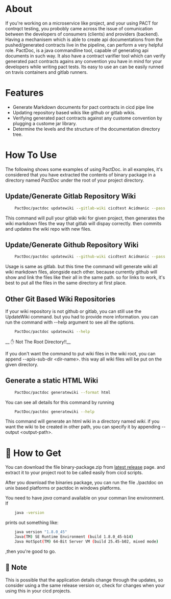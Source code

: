 About
===
If you're working on a microservice like project, and your using PACT for contrqct testing, you probobly came across the issue of comunication between the developers of consumers (clients) and providers (backend). Having a mechanisem which is able to create api documentations from the pushed/generated contracts live in the pipeline, can perform a very helpful role. 
PactDoc, is a java commandline tool, capable of generating api documents in such way. It also have a contract varifier tool which can verify generated pact contracts agains any convention you have in mind for your developers while writing pact tests. Its easy to use an can be easily runned on travis containers and gitlab runners.

Features
===

* Generate Markdown documents for pact contracts in cicd pipe line
* Updating repository based wikis like github or gitlab wikis.
* Verifying generated pact contracts against any custome convention by plugging a custome jar library.
* Determine the levels and the structure of the documentation directory tree.


How To Use
===

The following shows some examples of using PactDoc. in all examples, it's considered that you have extracted the contents of binary package in a directory named _PactDoc_ under the root of your project directory.

Update/Generate __Gitlab__ Repository Wiki
---

```bash
	PactDoc/pactdoc updatewiki --gitlab-wiki cicdtest Acidmanic --pass <your-gitlab-password>
```
This command will pull your gitlab wiki for given project, then generates the wiki markdown files the way that gitlab will dispay correctly. then commits and updates the wiki repo with new files.


Update/Generate __Github__ Repository Wiki
---

```bash
	PactDoc/pactdoc updatewiki --github-wiki cicdtest Acidmanic --pass <your-github-password>
```

Usage is same as gitlab. but this time the command will generate wiki all wiki markdown files, alongside each other. because currently github will show and link the files like their all in the same path. so for links to work, it's best to put all the files in the same directory at first place.

__Other__ Git Based Wiki Repositories
---

If your wiki repository is not github or gitlab, you can still use the UpdateWiki command. but you had to provide more information. you can run the command with --help argument to see all the options.

```bash
	PactDoc/pactdoc updatewiki --help
```


__ ✋ Not The Root Directory!!__

If you don't want the command to put wiki files in the wiki root, you can append --apis-sub-dir &lt;dir-name&gt;. this way all wiki files will be put on the given directory.


Generate a static HTML Wiki
---

```bash
	PactDoc/pactdoc generatewiki --format html
```

You can see all details for this command by running 

```bash
	PactDoc/pactdoc generatewiki --help
```

This command will generate an html wiki in a directory named _wiki_. if you want the wiki to be created in other path, you can specify it by appending --output &lt;output-path&gt;.


 🎁 How to Get
===

You can download the file binary-package.zip from [latest release](https://github.com/Acidmanic/PactDoc/releases/latest) page. and extract it to  your project root to be called easily from cicd scripts. 

After you download the binaries package, you can run the file ./pactdoc on unix based platforms or pactdoc in windows platforms.


 You need to have _java_ comand available on your comman line environment. If 
```bash 
	java -version
``` 
prints out something like:
```bash
	java version "1.8.0_45"
	Java(TM) SE Runtime Environment (build 1.8.0_45-b14)
	Java HotSpot(TM) 64-Bit Server VM (build 25.45-b02, mixed mode)
```
,then you're good to go.



👾 Note
----

This is possible that the application details change through the updates, so consider using a the same release version or, check for changes when your using this in your cicd projects.